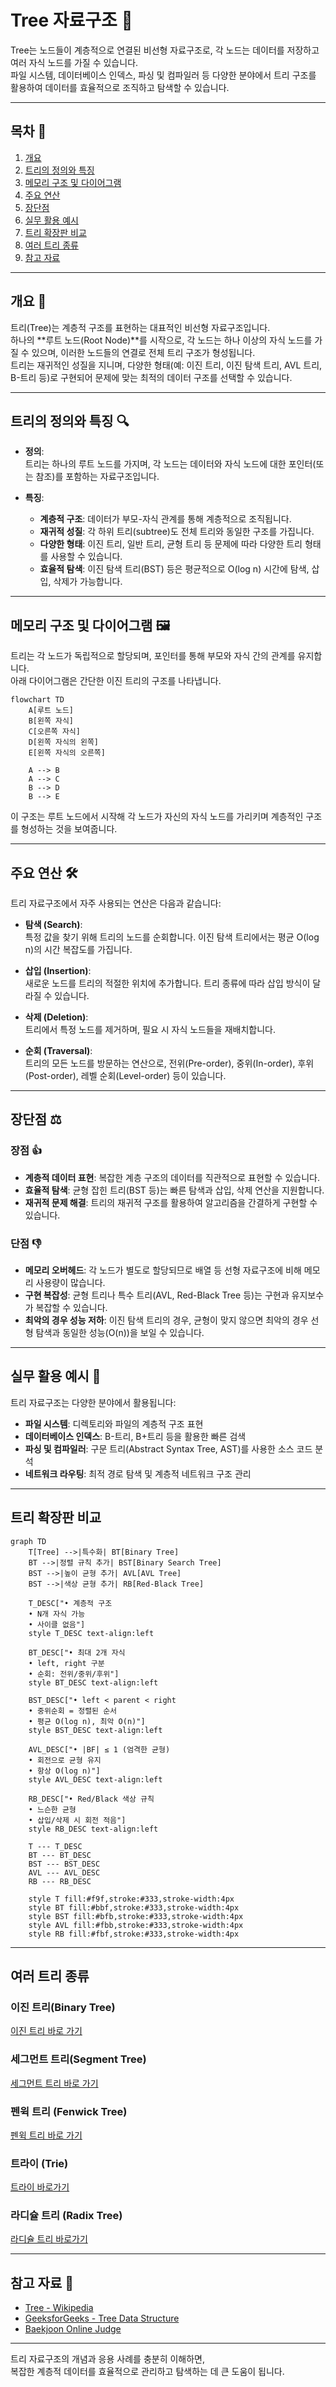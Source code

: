 # Tree 자료구조 🌳

Tree는 노드들이 계층적으로 연결된 비선형 자료구조로, 각 노드는 데이터를 저장하고 여러 자식 노드를 가질 수 있습니다.  
파일 시스템, 데이터베이스 인덱스, 파싱 및 컴파일러 등 다양한 분야에서 트리 구조를 활용하여 데이터를 효율적으로 조직하고 탐색할 수 있습니다.

---

## 목차 📝
1. [개요](#개요)
2. [트리의 정의와 특징](#트리의-정의와-특징)
3. [메모리 구조 및 다이어그램](#메모리-구조-및-다이어그램)
4. [주요 연산](#주요-연산)
5. [장단점](#장단점)
6. [실무 활용 예시](#실무-활용-예시)
7. [트리 확장판 비교](#트리-확장판-비교)
8. [여러 트리 종류](#여러-트리-종류)
9. [참고 자료](#참고-자료)

---

## 개요 🧐
트리(Tree)는 계층적 구조를 표현하는 대표적인 비선형 자료구조입니다.  
하나의 **루트 노드(Root Node)**를 시작으로, 각 노드는 하나 이상의 자식 노드를 가질 수 있으며, 이러한 노드들의 연결로 전체 트리 구조가 형성됩니다.  
트리는 재귀적인 성질을 지니며, 다양한 형태(예: 이진 트리, 이진 탐색 트리, AVL 트리, B-트리 등)로 구현되어 문제에 맞는 최적의 데이터 구조를 선택할 수 있습니다.

---

## 트리의 정의와 특징 🔍
- **정의**:  
  트리는 하나의 루트 노드를 가지며, 각 노드는 데이터와 자식 노드에 대한 포인터(또는 참조)를 포함하는 자료구조입니다.

- **특징**:
  - **계층적 구조**: 데이터가 부모-자식 관계를 통해 계층적으로 조직됩니다.
  - **재귀적 성질**: 각 하위 트리(subtree)도 전체 트리와 동일한 구조를 가집니다.
  - **다양한 형태**: 이진 트리, 일반 트리, 균형 트리 등 문제에 따라 다양한 트리 형태를 사용할 수 있습니다.
  - **효율적 탐색**: 이진 탐색 트리(BST) 등은 평균적으로 O(log n) 시간에 탐색, 삽입, 삭제가 가능합니다.

---

## 메모리 구조 및 다이어그램 🖼️
트리는 각 노드가 독립적으로 할당되며, 포인터를 통해 부모와 자식 간의 관계를 유지합니다.  
아래 다이어그램은 간단한 이진 트리의 구조를 나타냅니다.

```mermaid
flowchart TD
    A[루트 노드]
    B[왼쪽 자식]
    C[오른쪽 자식]
    D[왼쪽 자식의 왼쪽]
    E[왼쪽 자식의 오른쪽]
    
    A --> B
    A --> C
    B --> D
    B --> E
```

이 구조는 루트 노드에서 시작해 각 노드가 자신의 자식 노드를 가리키며 계층적인 구조를 형성하는 것을 보여줍니다.

---

## 주요 연산 🛠️
트리 자료구조에서 자주 사용되는 연산은 다음과 같습니다:

- **탐색 (Search)**:  
  특정 값을 찾기 위해 트리의 노드를 순회합니다. 이진 탐색 트리에서는 평균 O(log n)의 시간 복잡도를 가집니다.

- **삽입 (Insertion)**:  
  새로운 노드를 트리의 적절한 위치에 추가합니다. 트리 종류에 따라 삽입 방식이 달라질 수 있습니다.

- **삭제 (Deletion)**:  
  트리에서 특정 노드를 제거하며, 필요 시 자식 노드들을 재배치합니다.

- **순회 (Traversal)**:  
  트리의 모든 노드를 방문하는 연산으로, 전위(Pre-order), 중위(In-order), 후위(Post-order), 레벨 순회(Level-order) 등이 있습니다.

---

## 장단점 ⚖️

### 장점 👍
- **계층적 데이터 표현**: 복잡한 계층 구조의 데이터를 직관적으로 표현할 수 있습니다.
- **효율적 탐색**: 균형 잡힌 트리(BST 등)는 빠른 탐색과 삽입, 삭제 연산을 지원합니다.
- **재귀적 문제 해결**: 트리의 재귀적 구조를 활용하여 알고리즘을 간결하게 구현할 수 있습니다.

### 단점 👎
- **메모리 오버헤드**: 각 노드가 별도로 할당되므로 배열 등 선형 자료구조에 비해 메모리 사용량이 많습니다.
- **구현 복잡성**: 균형 트리나 특수 트리(AVL, Red-Black Tree 등)는 구현과 유지보수가 복잡할 수 있습니다.
- **최악의 경우 성능 저하**: 이진 탐색 트리의 경우, 균형이 맞지 않으면 최악의 경우 선형 탐색과 동일한 성능(O(n))을 보일 수 있습니다.

---

## 실무 활용 예시 💼
트리 자료구조는 다양한 분야에서 활용됩니다:
- **파일 시스템**: 디렉토리와 파일의 계층적 구조 표현
- **데이터베이스 인덱스**: B-트리, B+트리 등을 활용한 빠른 검색
- **파싱 및 컴파일러**: 구문 트리(Abstract Syntax Tree, AST)를 사용한 소스 코드 분석
- **네트워크 라우팅**: 최적 경로 탐색 및 계층적 네트워크 구조 관리

---

## 트리 확장판 비교
```mermaid
graph TD
    T[Tree] -->|특수화| BT[Binary Tree]
    BT -->|정렬 규칙 추가| BST[Binary Search Tree]
    BST -->|높이 균형 추가| AVL[AVL Tree]
    BST -->|색상 균형 추가| RB[Red-Black Tree]

    T_DESC["• 계층적 구조
    • N개 자식 가능
    • 사이클 없음"]
    style T_DESC text-align:left

    BT_DESC["• 최대 2개 자식
    • left, right 구분
    • 순회: 전위/중위/후위"]
    style BT_DESC text-align:left

    BST_DESC["• left < parent < right
    • 중위순회 = 정렬된 순서
    • 평균 O(log n), 최악 O(n)"]
    style BST_DESC text-align:left

    AVL_DESC["• |BF| ≤ 1 (엄격한 균형)
    • 회전으로 균형 유지
    • 항상 O(log n)"]
    style AVL_DESC text-align:left

    RB_DESC["• Red/Black 색상 규칙
    • 느슨한 균형
    • 삽입/삭제 시 회전 적음"]
    style RB_DESC text-align:left

    T --- T_DESC
    BT --- BT_DESC
    BST --- BST_DESC
    AVL --- AVL_DESC
    RB --- RB_DESC

    style T fill:#f9f,stroke:#333,stroke-width:4px
    style BT fill:#bbf,stroke:#333,stroke-width:4px
    style BST fill:#bfb,stroke:#333,stroke-width:4px
    style AVL fill:#fbb,stroke:#333,stroke-width:4px
    style RB fill:#fbf,stroke:#333,stroke-width:4px
```

---

## 여러 트리 종류

### 이진 트리(Binary Tree)
[이진 트리 바로 가기](./binary-tree/README.md)

### 세그먼트 트리(Segment Tree)
[세그먼트 트리 바로 가기](segment.md)

### 펜윅 트리 (Fenwick Tree)
[펜윅 트리 바로 가기](fenwick.md)

### 트라이 (Trie)
[트라이 바로가기](trie.md)

### 라디슐 트리 (Radix Tree)
[라디슐 트리 바로가기](radix.md)

---

## 참고 자료 🔗
- [Tree - Wikipedia](https://ko.wikipedia.org/wiki/트리_(자료구조))
- [GeeksforGeeks - Tree Data Structure](https://www.geeksforgeeks.org/tree-data-structure/)
- [Baekjoon Online Judge](https://www.acmicpc.net/)

---

트리 자료구조의 개념과 응용 사례를 충분히 이해하면,  
복잡한 계층적 데이터를 효율적으로 관리하고 탐색하는 데 큰 도움이 됩니다.  